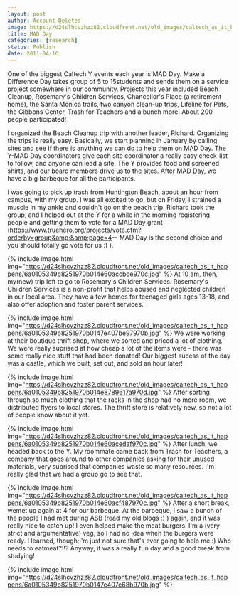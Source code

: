 ```yaml
---
layout: post
author: Account Deleted
image: https://d24slhcvzhzz82.cloudfront.net/old_images/caltech_as_it_happens/6a0105349b8251970b0147e407b179970b.jpg
title: MAD Day
categories: [research]
status: Publish
date: 2011-04-16
---
```



One of the biggest Caltech Y events each year is MAD Day. Make a Difference Day takes group of 5 to 15students and sends them on a service project somewhere in our community. Projects this year included Beach Cleanup, Rosemary's Children Services, Chancellor's Place (a retirement home), the Santa Monica trails, two canyon clean-up trips, Lifeline for Pets, the Gibbons Center, Trash for Teachers and a bunch more. About 200 people participated!

I organized the Beach Cleanup trip with another leader, Richard. Organizing the trips is really easy. Basically, we start planning in January by calling sites and see if there is anything we can do to help them on MAD Day. The Y-MAD Day coordinators give each site coordinator a really easy check-list to follow, and anyone can lead a site. The Y provides food and screened shirts, and our board members drive us to the sites. After MAD Day, we have a big barbeque for all the participants.

I was going to pick up trash from Huntington Beach, about an hour from campus, with my group. I was all excited to go, but on Friday, I strained a muscle in my ankle and couldn't go on the beach trip. Richard took the group, and I helped out at the Y for a while in the morning registering people and getting them to vote for a MAD Day grant (<a href="https://www.truehero.org/projects/vote.cfm?orderby=group&amp;&amp;page=4">https://www.truehero.org/projects/vote.cfm?orderby=group&amp;&amp;page=4</a>-- MAD Day is the second choice and you should totally go vote for us :) ).


{% include image.html img="https://d24slhcvzhzz82.cloudfront.net/old_images/caltech_as_it_happens/6a0105349b8251970b014e60accbce970c.jpg" %}
At 10 am, then, my(new) trip left to go to Rosemary's Children Services. Rosemary's Children Services is a non-profit that helps abused and neglected children in our local area. They have a few homes for teenaged girls ages 13-18, and also offer adoption and foster parent services.


{% include image.html img="https://d24slhcvzhzz82.cloudfront.net/old_images/caltech_as_it_happens/6a0105349b8251970b0147e407be97970b.jpg" %}
We were working at their boutique thrift shop, where we sorted and priced a lot of clothing. We were really suprised at how cheap a lot of the items were - there was some really nice stuff that had been donated! Our biggest sucess of the day was a castle, which we built, set out, and sold an hour later!

{% include image.html img="https://d24slhcvzhzz82.cloudfront.net/old_images/caltech_as_it_happens/6a0105349b8251970b014e8789617a970d.jpg" %}
After sorting through so much clothing that the racks in the shop had no more room, we distributed flyers to local stores. The thrift store is relatively new, so not a lot of people know about it yet.


{% include image.html img="https://d24slhcvzhzz82.cloudfront.net/old_images/caltech_as_it_happens/6a0105349b8251970b014e60acedaf970c.jpg" %}
After lunch, we headed back to the Y. My roommate came back from Trash for Teachers, a company that goes around to other companies asking for their unused materials, very suprised that companies waste so many resources. I'm really glad that we had a group go to see that.


{% include image.html img="https://d24slhcvzhzz82.cloudfront.net/old_images/caltech_as_it_happens/6a0105349b8251970b014e60acf487970c.jpg" %}
After a short break, wemet up again at 4 for our barbeque. At the barbeque, I saw a bunch of the people I had met during ASB (read my old blogs :) ) again, and it was really nice to catch up! I even helped make the meat burgers. I'm a (very strict and argumentative) veg, so I had no idea when the burgers were ready. I learned, though;I'm just not sure that's ever going to help me :) Who needs to eatmeat?!!? Anyway, it was a really fun day and a good break from studying!

{% include image.html img="https://d24slhcvzhzz82.cloudfront.net/old_images/caltech_as_it_happens/6a0105349b8251970b0147e407e68b970b.jpg" %}
